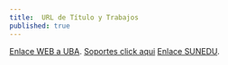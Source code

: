 ```yaml
---
title:  URL de Título y Trabajos
published: true
---
```


[Enlace WEB a UBA](http://bit.ly/2lJMsgO).
[Soportes click aqui](https://drive.google.com/file/d/1maaNmbu37m6VFzC35e4gRkyvU-FI8_9K/view)
[Enlace SUNEDU](https://enlinea.sunedu.gob.pe/).